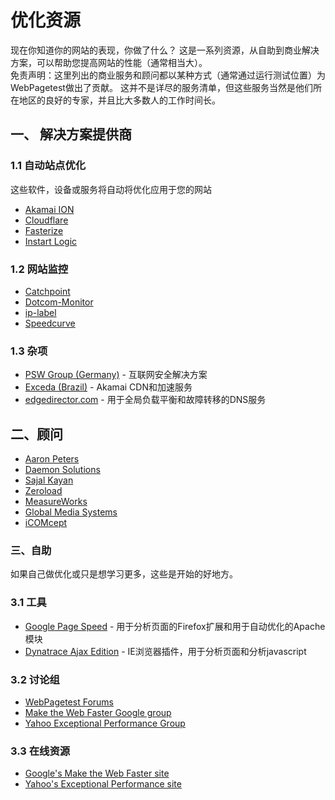 # 优化资源

现在你知道你的网站的表现，你做了什么？ 这是一系列资源，从自助到商业解决方案，可以帮助您提高网站的性能（通常相当大）。  
免责声明：这里列出的商业服务和顾问都以某种方式（通常通过运行测试位置）为WebPagetest做出了贡献。 这并不是详尽的服务清单，但这些服务当然是他们所在地区的良好的专家，并且比大多数人的工作时间长。

## 一、 解决方案提供商
### 1.1 自动站点优化
这些软件，设备或服务将自动将优化应用于您的网站
+ [Akamai ION](https://www.akamai.com/us/en/products/web-performance/web-performance-optimization.jsp)
+ [Cloudflare](https://www.cloudflare.com/website-optimization/)
+ [Fasterize](https://www.fasterize.com/en/go-beyond-webpagetest/)
+ [Instart Logic](https://www.instartlogic.com/solutions/appspeed)

### 1.2 网站监控
+ [Catchpoint](https://www.catchpoint.com/)
+ [Dotcom-Monitor](https://www.dotcom-monitor.com/)
+ [ip-label](http://www.ip-label.co.uk/)
+ [Speedcurve](https://speedcurve.com/)

### 1.3 杂项
+ [PSW Group (Germany)](http://www.psw.net/) - 互联网安全解决方案
+ [Exceda (Brazil)](https://www.exceda.com/us/) - Akamai CDN和加速服务
+ [edgedirector.com](http://edgedirector.com/) - 用于全局负载平衡和故障转移的DNS服务

## 二、顾问
+ [Aaron Peters](http://www.aaronpeters.nl/en/)
+ [Daemon Solutions](http://www.daemonsolutions.com/)
+ [Sajal Kayan](http://www.sajalkayan.com/web-speed-consulting-services)
+ [Zeroload](http://www.function.fr/)
+ [MeasureWorks](http://www.measureworks.nl/)
+ [Global Media Systems](http://www.globalis-ms.com/)
+ [iCOMcept](http://www.icomcept.de/)

### 三、自助
如果自己做优化或只是想学习更多，这些是开始的好地方。

### 3.1 工具
+ [Google Page Speed](http://code.google.com/speed/page-speed/) - 用于分析页面的Firefox扩展和用于自动优化的Apache模块
+ [Dynatrace Ajax Edition](https://www.dynatrace.com/) - IE浏览器插件，用于分析页面和分析javascript

### 3.2 讨论组
+ [WebPagetest Forums](http://www.webpagetest.org/forums/forumdisplay.php?fid=4)
+ [Make the Web Faster Google group](http://groups.google.com/group/make-the-web-faster)
+ [Yahoo Exceptional Performance Group](https://groups.yahoo.com/neo/groups/exceptional-performance/info)

### 3.3 在线资源
+ [Google's Make the Web Faster site](https://developers.google.com/speed/?csw=1)
+ [Yahoo's Exceptional Performance site](https://developer.yahoo.com/performance/)